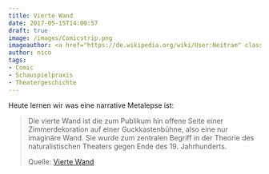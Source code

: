 ```yaml
---
title: Vierte Wand
date: 2017-05-15T14:00:57
draft: true
image: /images/Comicstrip.png
imageauthor: <a href="https://de.wikipedia.org/wiki/User:Neitram" class="extiw" title="de:User:Neitram">Neitram</a> at <a href="https://de.wikipedia.org/wiki/" class="extiw" title="de:">German Wikipedia</a>
author: nico
tags: 
- Comic
- Schauspielpraxis
- Theatergeschichte
---
```


Heute lernen wir was eine narrative Metalepse ist:

> Die vierte Wand ist die zum Publikum hin offene Seite einer Zimmerdekoration
> auf einer Guckkastenbühne, also eine nur imaginäre Wand. Sie wurde zum
> zentralen Begriff in der Theorie des naturalistischen Theaters gegen Ende des
> 19. Jahrhunderts.
>
> Quelle: [Vierte Wand](https://de.wikipedia.org/wiki/Vierte_Wand)
